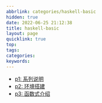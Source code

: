 ```yaml
---
abbrlink: categories/haskell-basic
hidden: true
date: 2022-06-25 21:12:38
title: haskell-basic
layout: page
quicklink: true
top:
tags:
categories:
keywords:
---
```

- [p1: 系列说明](/posts/haskell-basic/p1)
- [p2: 环境搭建](/posts/haskell-basic/p2)
- [p3: 函数式介绍](/posts/haskell-basic/p3)